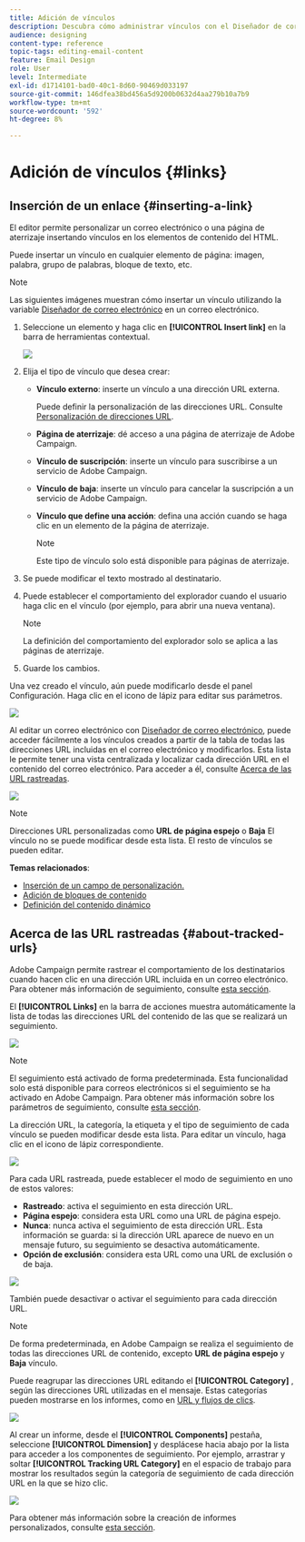 ```yaml
---
title: Adición de vínculos
description: Descubra cómo administrar vínculos con el Diseñador de correo electrónico.
audience: designing
content-type: reference
topic-tags: editing-email-content
feature: Email Design
role: User
level: Intermediate
exl-id: d1714101-bad0-40c1-8d60-90469d033197
source-git-commit: 146dfea38bd456a5d9200b0632d4aa279b10a7b9
workflow-type: tm+mt
source-wordcount: '592'
ht-degree: 8%

---
```


# Adición de vínculos {#links}

## Inserción de un enlace {#inserting-a-link}

El editor permite personalizar un correo electrónico o una página de aterrizaje insertando vínculos en los elementos de contenido del HTML.

Puede insertar un vínculo en cualquier elemento de página: imagen, palabra, grupo de palabras, bloque de texto, etc.

>[!NOTE]
>
>Las siguientes imágenes muestran cómo insertar un vínculo utilizando la variable [Diseñador de correo electrónico](../../designing/using/designing-content-in-adobe-campaign.md) en un correo electrónico.

1. Seleccione un elemento y haga clic en **[!UICONTROL Insert link]** en la barra de herramientas contextual.

   ![](assets/des_insert_link.png)

1. Elija el tipo de vínculo que desea crear:

   * **Vínculo externo**: inserte un vínculo a una dirección URL externa.

     Puede definir la personalización de las direcciones URL. Consulte [Personalización de direcciones URL](personalization.md#personalizing-urls).

   * **Página de aterrizaje**: dé acceso a una página de aterrizaje de Adobe Campaign.
   * **Vínculo de suscripción**: inserte un vínculo para suscribirse a un servicio de Adobe Campaign.
   * **Vínculo de baja**: inserte un vínculo para cancelar la suscripción a un servicio de Adobe Campaign.
   * **Vínculo que define una acción**: defina una acción cuando se haga clic en un elemento de la página de aterrizaje.

     >[!NOTE]
     >
     >Este tipo de vínculo solo está disponible para páginas de aterrizaje.

1. Se puede modificar el texto mostrado al destinatario.
1. Puede establecer el comportamiento del explorador cuando el usuario haga clic en el vínculo (por ejemplo, para abrir una nueva ventana).

   >[!NOTE]
   >
   >La definición del comportamiento del explorador solo se aplica a las páginas de aterrizaje.

1. Guarde los cambios.

Una vez creado el vínculo, aún puede modificarlo desde el panel Configuración. Haga clic en el icono de lápiz para editar sus parámetros.

![](assets/des_link_edit.png)

Al editar un correo electrónico con [Diseñador de correo electrónico](../../designing/using/designing-content-in-adobe-campaign.md), puede acceder fácilmente a los vínculos creados a partir de la tabla de todas las direcciones URL incluidas en el correo electrónico y modificarlos. Esta lista le permite tener una vista centralizada y localizar cada dirección URL en el contenido del correo electrónico. Para acceder a él, consulte [Acerca de las URL rastreadas](#about-tracked-urls).

![](assets/des_link_list.png)

>[!NOTE]
>
>Direcciones URL personalizadas como **URL de página espejo** o **Baja** El vínculo no se puede modificar desde esta lista. El resto de vínculos se pueden editar.

**Temas relacionados**:

* [Inserción de un campo de personalización.](../../designing/using/personalization.md#inserting-a-personalization-field)
* [Adición de bloques de contenido](../../designing/using/personalization.md#adding-a-content-block)
* [Definición del contenido dinámico](../../designing/using/personalization.md#defining-dynamic-content-in-an-email)

## Acerca de las URL rastreadas {#about-tracked-urls}

Adobe Campaign permite rastrear el comportamiento de los destinatarios cuando hacen clic en una dirección URL incluida en un correo electrónico. Para obtener más información de seguimiento, consulte [esta sección](../../sending/using/tracking-messages.md#about-tracking).

El **[!UICONTROL Links]** en la barra de acciones muestra automáticamente la lista de todas las direcciones URL del contenido de las que se realizará un seguimiento.

![](assets/des_links.png)

>[!NOTE]
>
>El seguimiento está activado de forma predeterminada. Esta funcionalidad solo está disponible para correos electrónicos si el seguimiento se ha activado en Adobe Campaign. Para obtener más información sobre los parámetros de seguimiento, consulte [esta sección](../../administration/using/configuring-email-channel.md#tracking-parameters).

La dirección URL, la categoría, la etiqueta y el tipo de seguimiento de cada vínculo se pueden modificar desde esta lista. Para editar un vínculo, haga clic en el icono de lápiz correspondiente.

![](assets/des_links_tracking.png)

Para cada URL rastreada, puede establecer el modo de seguimiento en uno de estos valores:

* **Rastreado**: activa el seguimiento en esta dirección URL.
* **Página espejo**: considera esta URL como una URL de página espejo.
* **Nunca**: nunca activa el seguimiento de esta dirección URL. Esta información se guarda: si la dirección URL aparece de nuevo en un mensaje futuro, su seguimiento se desactiva automáticamente.
* **Opción de exclusión**: considera esta URL como una URL de exclusión o de baja.

![](assets/des_link_tracking_type.png)

También puede desactivar o activar el seguimiento para cada dirección URL.

>[!NOTE]
>
>De forma predeterminada, en Adobe Campaign se realiza el seguimiento de todas las direcciones URL de contenido, excepto **URL de página espejo** y **Baja** vínculo.

Puede reagrupar las direcciones URL editando el **[!UICONTROL Category]** , según las direcciones URL utilizadas en el mensaje. Estas categorías pueden mostrarse en los informes, como en [URL y flujos de clics](../../reporting/using/urls-and-click-streams.md).

![](assets/des_link_tracking_category.png)

Al crear un informe, desde el **[!UICONTROL Components]** pestaña, seleccione **[!UICONTROL Dimension]** y desplácese hacia abajo por la lista para acceder a los componentes de seguimiento. Por ejemplo, arrastrar y soltar **[!UICONTROL Tracking URL Category]** en el espacio de trabajo para mostrar los resultados según la categoría de seguimiento de cada dirección URL en la que se hizo clic.

![](assets/des_link_tracking_report.png)

Para obtener más información sobre la creación de informes personalizados, consulte [esta sección](../../reporting/using/about-dynamic-reports.md).

